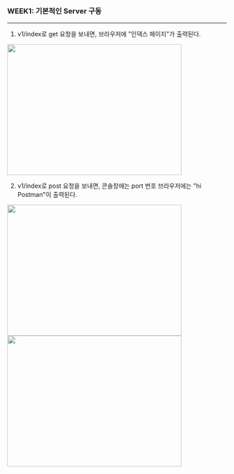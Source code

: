### WEEK1: 기본적인 Server 구동
---
1. v1/index로 get 요청을 보내면, 브라우저에 "인덱스 페이지"가 출력된다.
<img src="/img/week1/1.png"  width="400" height="300">


2. v1/index로 post 요청을 보내면, 콘솔창에는 port 번호 브라우저에는 "hi Postman"이 출력된다.
<img src="/img/week1/2-1.png"  width="400" height="300">
<img src="/img/week1/2-2.png"  width="400" height="300">

